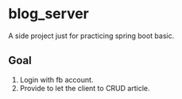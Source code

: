 # blog_server
A side project just for practicing spring boot basic. 

## Goal
1. Login with fb account.
2. Provide to let the client to CRUD article.
